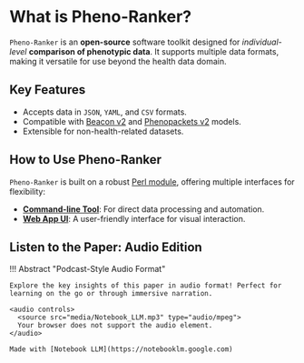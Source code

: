 # What is Pheno-Ranker?

`Pheno-Ranker` is an **open-source** software toolkit designed for _individual-level_ **comparison of phenotypic data**. It supports multiple data formats, making it versatile for use beyond the health data domain.

## Key Features
- Accepts data in `JSON`, `YAML`, and `CSV` formats.
- Compatible with [Beacon v2](bff.md) and [Phenopackets v2](pxf.md) models.
- Extensible for non-health-related datasets.

## How to Use Pheno-Ranker

`Pheno-Ranker` is built on a robust [Perl module](https://metacpan.org/pod/Pheno::Ranker), offering multiple interfaces for flexibility:

- **[Command-line Tool](usage.md#synopsis)**: For direct data processing and automation.
- **[Web App UI](https://pheno-ranker.cnag.eu)**: A user-friendly interface for visual interaction.

## Listen to the Paper: Audio Edition

!!! Abstract "Podcast-Style Audio Format"

    Explore the key insights of this paper in audio format! Perfect for learning on the go or through immersive narration.

    <audio controls>
      <source src="media/Notebook_LLM.mp3" type="audio/mpeg">
      Your browser does not support the audio element.
    </audio>

    Made with [Notebook LLM](https://notebooklm.google.com)
